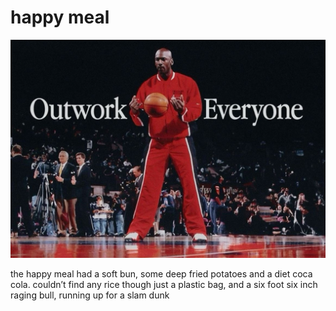# happy meal
![happy meal](images/happy%20meal.jpeg)

the happy meal
had a soft bun, 
some deep fried potatoes
and a diet coca cola.
couldn’t find any rice though
just a plastic bag,
and a six foot six inch
raging bull, 
running up for
a slam dunk
